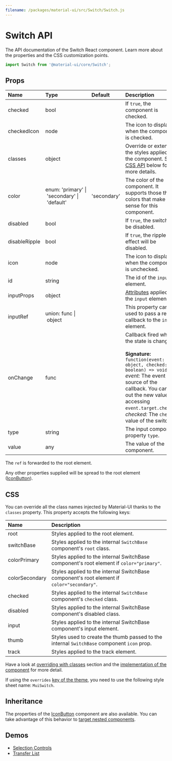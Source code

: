 ```yaml
---
filename: /packages/material-ui/src/Switch/Switch.js
---
```


<!--- This documentation is automatically generated, do not try to edit it. -->

# Switch API

<p class="description">The API documentation of the Switch React component. Learn more about the properties and the CSS customization points.</p>

```js
import Switch from '@material-ui/core/Switch';
```

## Props

| Name                                         | Type                                                                                                                    | Default                                       | Description                                                                                                                                                                                                                                                                              |
| :------------------------------------------- | :---------------------------------------------------------------------------------------------------------------------- | :-------------------------------------------- | :--------------------------------------------------------------------------------------------------------------------------------------------------------------------------------------------------------------------------------------------------------------------------------------- |
| <span class="prop-name">checked</span>       | <span class="prop-type">bool</span>                                                                                     |                                               | If `true`, the component is checked.                                                                                                                                                                                                                                                     |
| <span class="prop-name">checkedIcon</span>   | <span class="prop-type">node</span>                                                                                     |                                               | The icon to display when the component is checked.                                                                                                                                                                                                                                       |
| <span class="prop-name">classes</span>       | <span class="prop-type">object</span>                                                                                   |                                               | Override or extend the styles applied to the component. See [CSS API](#css) below for more details.                                                                                                                                                                                      |
| <span class="prop-name">color</span>         | <span class="prop-type">enum:&nbsp;'primary'&nbsp;&#124;<br>&nbsp;'secondary'&nbsp;&#124;<br>&nbsp;'default'<br></span> | <span class="prop-default">'secondary'</span> | The color of the component. It supports those theme colors that make sense for this component.                                                                                                                                                                                           |
| <span class="prop-name">disabled</span>      | <span class="prop-type">bool</span>                                                                                     |                                               | If `true`, the switch will be disabled.                                                                                                                                                                                                                                                  |
| <span class="prop-name">disableRipple</span> | <span class="prop-type">bool</span>                                                                                     |                                               | If `true`, the ripple effect will be disabled.                                                                                                                                                                                                                                           |
| <span class="prop-name">icon</span>          | <span class="prop-type">node</span>                                                                                     |                                               | The icon to display when the component is unchecked.                                                                                                                                                                                                                                     |
| <span class="prop-name">id</span>            | <span class="prop-type">string</span>                                                                                   |                                               | The id of the `input` element.                                                                                                                                                                                                                                                           |
| <span class="prop-name">inputProps</span>    | <span class="prop-type">object</span>                                                                                   |                                               | [Attributes](https://developer.mozilla.org/en-US/docs/Web/HTML/Element/input#Attributes) applied to the `input` element.                                                                                                                                                                 |
| <span class="prop-name">inputRef</span>      | <span class="prop-type">union:&nbsp;func&nbsp;&#124;<br>&nbsp;object<br></span>                                         |                                               | This property can be used to pass a ref callback to the `input` element.                                                                                                                                                                                                                 |
| <span class="prop-name">onChange</span>      | <span class="prop-type">func</span>                                                                                     |                                               | Callback fired when the state is changed.<br><br>**Signature:**<br>`function(event: object, checked: boolean) => void`<br>_event:_ The event source of the callback. You can pull out the new value by accessing `event.target.checked`.<br>_checked:_ The `checked` value of the switch |
| <span class="prop-name">type</span>          | <span class="prop-type">string</span>                                                                                   |                                               | The input component property `type`.                                                                                                                                                                                                                                                     |
| <span class="prop-name">value</span>         | <span class="prop-type">any</span>                                                                                      |                                               | The value of the component.                                                                                                                                                                                                                                                              |

The `ref` is forwarded to the root element.

Any other properties supplied will be spread to the root element ([IconButton](/api/icon-button/)).

## CSS

You can override all the class names injected by Material-UI thanks to the `classes` property.
This property accepts the following keys:

| Name                                          | Description                                                                                |
| :-------------------------------------------- | :----------------------------------------------------------------------------------------- |
| <span class="prop-name">root</span>           | Styles applied to the root element.                                                        |
| <span class="prop-name">switchBase</span>     | Styles applied to the internal `SwitchBase` component's `root` class.                      |
| <span class="prop-name">colorPrimary</span>   | Styles applied to the internal SwitchBase component's root element if `color="primary"`.   |
| <span class="prop-name">colorSecondary</span> | Styles applied to the internal SwitchBase component's root element if `color="secondary"`. |
| <span class="prop-name">checked</span>        | Styles applied to the internal `SwitchBase` component's `checked` class.                   |
| <span class="prop-name">disabled</span>       | Styles applied to the internal SwitchBase component's disabled class.                      |
| <span class="prop-name">input</span>          | Styles applied to the internal SwitchBase component's input element.                       |
| <span class="prop-name">thumb</span>          | Styles used to create the thumb passed to the internal `SwitchBase` component `icon` prop. |
| <span class="prop-name">track</span>          | Styles applied to the track element.                                                       |

Have a look at [overriding with classes](/customization/overrides/#overriding-with-classes) section
and the [implementation of the component](https://github.com/mui-org/material-ui/blob/next/packages/material-ui/src/Switch/Switch.js)
for more detail.

If using the `overrides` [key of the theme](/customization/themes/#css),
you need to use the following style sheet name: `MuiSwitch`.

## Inheritance

The properties of the [IconButton](/api/icon-button/) component are also available.
You can take advantage of this behavior to [target nested components](/guides/api/#spread).

## Demos

- [Selection Controls](/demos/selection-controls/)
- [Transfer List](/demos/transfer-list/)
